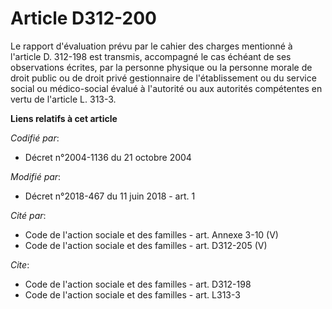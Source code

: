 # Article D312-200

Le rapport d'évaluation prévu par le cahier des charges mentionné à l'article D. 312-198 est transmis, accompagné le cas
échéant de ses observations écrites, par la personne physique ou la personne morale de droit public ou de droit privé
gestionnaire de l'établissement ou du service social ou médico-social évalué à l'autorité ou aux autorités compétentes en
vertu de l'article L. 313-3.

**Liens relatifs à cet article**

_Codifié par_:

  - Décret n°2004-1136 du 21 octobre 2004

_Modifié par_:

  - Décret n°2018-467 du 11 juin 2018 - art. 1

_Cité par_:

  - Code de l'action sociale et des familles - art. Annexe 3-10 (V)
  - Code de l'action sociale et des familles - art. D312-205 (V)

_Cite_:

  - Code de l'action sociale et des familles - art. D312-198
  - Code de l'action sociale et des familles - art. L313-3
